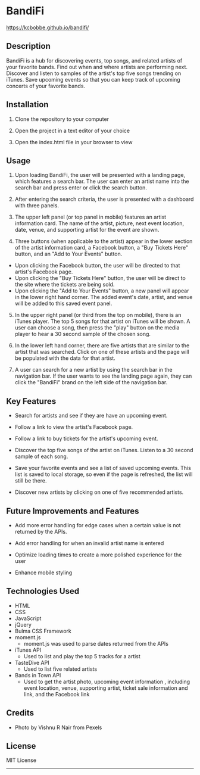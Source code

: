# BandiFi
https://kcbobbe.github.io/bandifi/

## Description

BandiFi is a hub for discovering events, top songs, and related artists of your favorite bands. Find out when and where artists are performing next. Discover and listen to samples of the artist's top five songs trending on iTunes. Save upcoming events so that you can keep track of upcoming concerts of your favorite bands.

## Installation

1. Clone the repository to your computer

2. Open the project in a text editor of your choice

3. Open the index.html file in your browser to view

## Usage
1. Upon loading BandiFi, the user will be presented with a landing page, which features a search bar. The user can enter an artist name into the search bar and press enter or click the search button.

2. After entering the search criteria, the user is presented with a dashboard with three panels. 

3. The upper left panel (or top panel in mobile) features an artist information card. The name of the artist, picture, next event location, date, venue, and supporting artist for the event are shown.

4. Three buttons (when applicable to the artist) appear in the lower section of the artist information card, a Facebook button, a "Buy Tickets Here" button, and an "Add to Your Events" button.
* Upon clicking the Facebook button, the user will be directed to that artist's Facebook page.
* Upon clicking the "Buy Tickets Here" button, the user will be direct to the site where the tickets are being sold.
* Upon clicking the "Add to Your Events" button, a new panel will appear in the lower right hand corner. The added event's date, artist, and venue will be added to this saved event panel.

5. In the upper right panel (or third from the top on mobile), there is an iTunes player. The top 5 songs for that artist on iTunes will be shown. A user can choose a song, then press the "play" button on the media player to hear a 30 second sample of the chosen song.

6. In the lower left hand corner, there are five artists that are similar to the artist that was searched. Click on one of these artists and the page will be populated with the data for that artist. 

7. A user can search for a new artist by using the search bar in the navigation bar. If the user wants to see the landing page again, they can click the "BandiFi" brand on the left side of the navigation bar.

## Key Features
* Search for artists and see if they are have an upcoming event.

* Follow a link to view the artist's Facebook page.

* Follow a link to buy tickets for the artist's upcoming event.

* Discover the top five songs of the artist on iTunes. Listen to a 30 second sample of each song.

* Save your favorite events and see a list of  saved upcoming events. This list is saved to local storage, so even if the page is refreshed, the list will still be there.

* Discover new artists by clicking on one of five recommended artists.

## Future Improvements and Features

* Add more error handling for edge cases when a certain value is not returned by the APIs.

* Add error handling for when an invalid artist name is entered

* Optimize loading times to create a more polished experience for the user

* Enhance mobile styling

## Technologies Used

* HTML
* CSS
* JavaScript
* jQuery
* Bulma CSS Framework
* moment.js
  * moment.js was used to parse dates returned from the APIs
* iTunes API
  * Used to list and play the top 5 tracks for a artist
* TasteDive API
  * Used to list five related artists
* Bands in Town API
  * Used to get the artist photo, upcoming event information , including event location, venue, supporting artist, ticket sale information and link, and the Facebook link

## Credits
* Photo by Vishnu R Nair from Pexels

## License
MIT License


---

